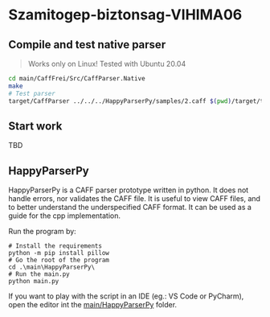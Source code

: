 # Szamitogep-biztonsag-VIHIMA06

## Compile and test native parser

> Works only on Linux! Tested with Ubuntu 20.04

```bash
cd main/CaffFrei/Src/CaffParser.Native
make
# Test parser
target/CaffParser ../../../HappyParserPy/samples/2.caff $(pwd)/target/testrun
```

## Start work

TBD

## HappyParserPy

HappyParserPy is a CAFF parser prototype written in python. It does not handle errors, nor validates the CAFF file. It is useful to view CAFF files, and to better understand the underspecified CAFF format. It can be used as a guide for the cpp implementation.

Run the program by:

```PS
# Install the requirements
python -m pip install pillow
# Go the root of the program
cd .\main\HappyParserPy\
# Run the main.py
python main.py
```

If you want to play with the script in an IDE (eg.: VS Code or PyCharm), open the editor int the [main/HappyParserPy](main/HappyParserPy) folder.
